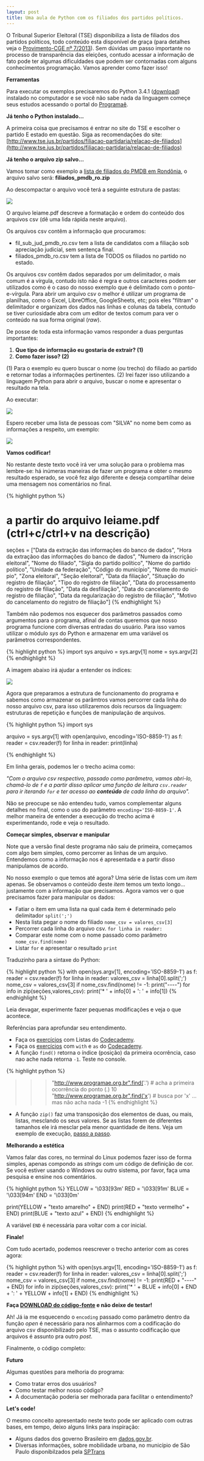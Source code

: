 ```yaml
---
layout: post
title: Uma aula de Python com os filiados dos partidos políticos.
---
```


O Tribunal Superior Eleitoral (TSE) disponibiliza a lista de filiados dos partidos políticos, todo conteúdo esta disponível
de graça (para detalhes veja o [Provimento-CGE nº 7/2013](http://www.tse.jus.br/arquivos/tse-provimento-no-7-2013-cge)).
Sem dúvidas um passo importante no processo de transparência das eleições, contudo acessar a informação de fato pode
ter algumas dificuldades que podem ser contornadas com alguns conhecimentos programação.
Vamos aprender como fazer isso!


**Ferramentas**

Para executar os exemplos precisaremos do Python 3.4.1 ([download](https://www.python.org/downloads/)) instalado no computador e
se você não sabe nada da linguagem começe seus estudos acessando o portal do [Programaê](http://www.programae.org.br).

**Já tenho o Python instalado...**

A primeira coisa que precisamos é entrar no site do TSE e escolher o partido E estado em questão. Siga as recomendações do site:
[http://www.tse.jus.br/partidos/filiacao-partidaria/relacao-de-filiados](http://www.tse.jus.br/partidos/filiacao-partidaria/relacao-de-filiados)

**Já tenho o arquivo zip salvo...**

Vamos tomar como exemplo a [lista de filiados do PMDB em Rondônia](http://agencia.tse.jus.br/estatistica/sead/eleitorado/filiados/uf/filiados_pmdb_ro.zip), o arquivo salvo será: **filiados_pmdb_ro.zip**

Ao descompactar o arquivo você terá a seguinte estrutura de pastas:

![](/images/20140906-1.png)

O arquivo leiame.pdf descreve a formatação e ordem do conteúdo dos arquivos csv (dê uma lida rápida neste arquivo).

Os arquivos csv contêm a informação que procuramos:

* fil_sub_jud_pmdb_ro.csv tem a lista de candidatos com a filiação sob apreciação judicial, sem sentença final.
* filiados_pmdb_ro.csv tem a lista de TODOS os filiados no partido no estado.

Os arquivos csv contêm dados separados por um delimitador, o mais comum é a vírgula, contudo isto não é regra e
outros caracteres podem ser utilizados como é o caso do nosso exemplo que é delimitado com o ponto-e-vírgula.
Para abrir um arquivo csv o melhor é utilizar um programa de planilhas, como o Excel, LibreOffice, GoogleSheets, etc; pois eles "filtram" o
delimitador e organizam dos dados nas linhas e colunas da tabela, contudo se tiver curiosidade
abra com um editor de textos comum para ver o conteúdo na sua forma original (*raw*).

De posse de toda esta informação vamos responder a duas perguntas importantes:

1. **Que tipo de informação eu gostaria de extrair? (1)**
2. **Como fazer isso? (2)**

(1) Para o exemplo eu quero buscar o nome (ou trecho) do filiado ao partido e retornar todas a informações pertinentes.
(2) Irei fazer isso utilizando a linguagem Python para abrir o arquivo, buscar o nome e apresentar o resultado na tela.

Ao executar:

![](/images/20140906-3.png)

Espero receber uma lista de pessoas com "SILVA" no nome bem como as informações a respeito, um exemplo:

![](/images/20140906-2.png)

**Vamos codificar!**

No restante deste texto você irá ver uma solução para o problema mas lembre-se: há
inúmeras maneiras de fazer um programa e obter o mesmo resultado esperado, se você fez algo diferente
e deseja compartilhar deixe uma mensagem nos comentários no final.


{% highlight python %}
# a partir do arquivo leiame.pdf (ctrl+c/ctrl+v na descrição)
seções = ["Data da extração das informações do banco de dados",
            "Hora da extraçãoo das informações do banco de dados",
            "Numero da inscrição eleitoral",
            "Nome do filiado",
            "Sigla do partido político",
            "Nome do partido político",
            "Unidade da federação",
            "Código do município",
            "Nome do municí­pio",
            "Zona eleitoral",
            "Seção eleitoral",
            "Data da filiação",
            "Situação do registro de filiação",
            "Tipo do registro de filiação",
            "Data do processamento do registro de filiação",
            "Data da desfiliação",
            "Data do cancelamento do registro de filiação",
            "Data da regularização do registro de filiação",
            "Motivo do cancelamento do registro de filiação"]
{% endhighlight %}

Também não podemos nos esquecer dos parâmetros passados como argumentos para o
programa, afinal de contas queremos que nosso programa funcione com diversas entradas do usuário.
Para isso vamos utilizar o módulo *sys* do Python e armazenar em uma variável os parâmetros correspondentes.

{% highlight python %}
import sys
arquivo = sys.argv[1]
nome = sys.argv[2]
{% endhighlight %}

A imagem abaixo irá ajudar a entender os índices:

![](/images/20140906-4.png)

Agora que preparamos a estrutura de funcionamento do programa e sabemos como armazenar os parâmtros vamos
percorrer cada linha do nosso arquivo csv, para isso utilizaremos dois recursos da
linguagem: estruturas de repetição e funções de manipulação de arquivos.

{% highlight python %}
import sys

arquivo = sys.argv[1]
with open(arquivo, encoding='ISO-8859-1') as f:
    reader = csv.reader(f)
    for linha in reader:
        print(linha)

{% endhighlight %}

Em linha gerais, podemos ler o trecho acima como:

*"Com o arquivo csv respectivo, passado como parâmetro, vamos abri-lo, chamá-lo de ``f`` e a partir disso aplicar uma função
de leitura ``csv.reader ``para ir iterando ``for`` e ter acesso ao **conteúdo** de cada linha do arquivo".*

Não se preocupe se não entendeu tudo, vamos complementar alguns detalhes no final, como o uso do parâmetro ``encoding='ISO-8859-1'``.
A melhor maneira de entender a execução do trecho acima é experimentando, rode e veja o resultado.


**Começar simples, observar e manipular**

Note que a versão final deste programa não saiu de primeira, começamos com algo bem simples, como
percorrer as linhas de um arquivo. Entendemos como a informação nos é apresentada e a partir disso manipulamos de acordo.

No nosso exemplo o que temos até agora? Uma série de listas com um *item* apenas. Se observamos o conteúdo
deste *item* temos um texto longo... justamente com a informação que precisamos. Agora vamos ver o que precisamos fazer
para manipular os dados:

- Fatiar o item em uma lista na qual cada item é determinado pelo delimitador
    ``split(';')``
- Nesta lista pegar o nome do filiado ``nome_csv = valores_csv[3]``
- Percorrer cada linha do arquivo csv. ``for linha in reader:``
- Comparar este nome com o nome passado como parâmetro ``nome_csv.find(nome)``
- Listar ``for`` e apresentar o resultado ``print``

Traduzinho para a sintaxe do Python:

{% highlight python %}
with open(sys.argv[1], encoding='ISO-8859-1') as f:
    reader = csv.reader(f)
    for linha in reader:
        valores_csv = linha[0].split(';')
        nome_csv = valores_csv[3]
        if nome_csv.find(nome) != -1:
          print("----")
          for info in zip(seções,valores_csv):
            print('* ' + info[0] + ': ' + info[1])
{% endhighlight %}

Leia devagar, experimente fazer pequenas modificações e veja o que acontece.

Referências para aprofundar seu entendimento.

- Faça os [exercícios](http://www.codecademy.com/pt-BR/courses/python-beginner-pt-BR-rik2h/0/1) com Listas do [Codecademy](http://www.codecademy.com/pt-BR/courses/python-beginner-pt-BR-rik2h/0/1).
- Faça os [exercícios](http://www.codecademy.com/pt-BR/courses/python-intermediate-pt-BR-g3bps/1/3) com ``with`` e ``as`` do [Codecademy](http://www.codecademy.com/pt-BR/courses/python-intermediate-pt-BR-g3bps/1/3).
- A função ``find()`` retorna o índice (posição) da primeira ocorrência, caso nao ache nada retorna ``-1``. Teste no console.

{% highlight python %}
>>> "http://www.programae.org.br".find('.') # acha a primeira ocorrência do ponto (.)
10
>>> "http://www.programae.org.br".find('x') # busca por 'x' ... mas não acha nada
-1
{% endhighlight %}


- A função ``zip()`` faz uma transposição dos elementos de duas, ou mais, listas, mesclando os seus valores. Se as listas
forem de diferentes tamanhos ele irá mesclar pela menor quantidade de itens. Veja um exemplo de execução, [passo a passo](http://bit.ly/WtHxh9).

**Melhorando a estética**

Vamos falar das cores, no terminal do Linux podemos fazer isso de forma simples,
apenas compondo as *strings* com um código de definição de cor. Se você estiver
usando o Windows ou outro sistema, por favor, faça uma pesquisa e ensine nos comentários.

{% highlight python %}
YELLOW = '\033[93m'
RED = '\033[91m'
BLUE = '\033[94m'
END = '\033[0m'

print(YELLOW + "texto amarelho" + END)
print(RED + "texto vermelho" + END)
print(BLUE + "texto azul" + END)
{% endhighlight %}

A variável ``END`` é necessária para voltar com a cor inicial.

**Finale!**

Com tudo acertado, podemos reescrever o trecho anterior com as cores agora:

{% highlight python %}
with open(sys.argv[1], encoding='ISO-8859-1') as f:
    reader = csv.reader(f)
    for linha in reader:
        valores_csv = linha[0].split(';')
        nome_csv = valores_csv[3]
        if nome_csv.find(nome) != -1:
          print(RED + "----" + END)
          for info in zip(seções,valores_csv):
            print('* ' + BLUE + info[0] + END + ': ' + YELLOW + info[1] + END)
{% endhighlight %}

**Faça
[DOWNLOAD do código-fonte](https://gist.githubusercontent.com/maluta/f7713fcaf26b6efe7dd5/raw/c12896cf556f8922fa5cc5a8f212998aa03a3788/filiados.py)
e não deixe de testar!**

Ah! Já ia me esquecendo o ``encoding`` passado como parâmetro dentro da função *open* é necessário para nos alinharmos com a codificação do arquivo csv disponibilizado pelo TSE,
mas o assunto codificação que arquivos é assunto pra outro *post*.

Finalmente, o código completo:

<script src="https://gist.github.com/maluta/f7713fcaf26b6efe7dd5.js"></script>

**Futuro**

Algumas questões para melhoria do programa:

- Como tratar erros dos usuários?
- Como testar melhor nosso código?
- A documentação poderia ser melhorada para facilitar o entendimento?

**Let's code!**

O mesmo conceito apresentado neste texto pode ser aplicado com outras bases,
em tempo, deixo alguns links para inspiração:

- Alguns dados dos governo Brasileiro em [dados.gov.br](http://dados.gov.br/).
- Diversas informações, sobre mobilidade urbana, no município de São Paulo disponibilzados pela [SPTrans](http://www.sptrans.com.br/desenvolvedores/APIOlhoVivo/Documentacao.aspx)
